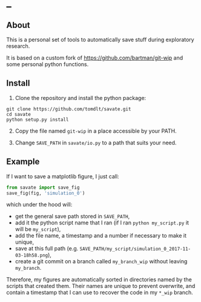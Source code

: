 # _

## About

This is a personal set of tools to automatically save stuff during exploratory research.

It is based on a custom fork of <https://github.com/bartman/git-wip> and some personal python functions.

## Install

1. Clone the repository and install the python package:

  ```console
  git clone https://github.com/tomdlt/savate.git
  cd savate
  python setup.py install
  ```

2. Copy the file named `git-wip` in a place accessible by your PATH.

3. Change `SAVE_PATH` in `savate/io.py` to a path that suits your need.

## Example

If I want to save a matplotlib figure, I just call:

```python
from savate import save_fig
save_fig(fig, 'simulation_0')
```

which under the hood will:

- get the general save path stored in `SAVE_PATH`,
- add it the python script name that I ran (if I ran `python my_script.py` it will be `my_script`),
- add the file name, a timestamp and a number if necessary to make it unique,
- save at this full path (e.g. `SAVE_PATH/my_script/simulation_0_2017-11-03-18h58.png`),
- create a git commit on a branch called `my_branch_wip` without leaving `my_branch`.

Therefore, my figures are automatically sorted in directories named by the scripts that created them. Their names are unique to prevent overwrite, and contain a timestamp that I can use to recover the code in my `*_wip` branch.
